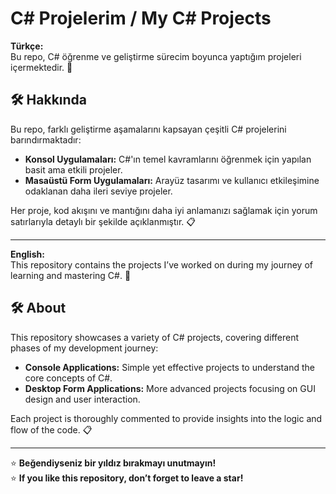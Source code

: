 # C# Projelerim / My C# Projects  

**Türkçe:**  
Bu repo, C# öğrenme ve geliştirme sürecim boyunca yaptığım projeleri içermektedir. 🚀  

## 🛠️ Hakkında  
Bu repo, farklı geliştirme aşamalarını kapsayan çeşitli C# projelerini barındırmaktadır:  
- **Konsol Uygulamaları:** C#'ın temel kavramlarını öğrenmek için yapılan basit ama etkili projeler.  
- **Masaüstü Form Uygulamaları:** Arayüz tasarımı ve kullanıcı etkileşimine odaklanan daha ileri seviye projeler.  

Her proje, kod akışını ve mantığını daha iyi anlamanızı sağlamak için yorum satırlarıyla detaylı bir şekilde açıklanmıştır. 📋  

---

**English:**  
This repository contains the projects I’ve worked on during my journey of learning and mastering C#. 🚀  

## 🛠️ About  
This repository showcases a variety of C# projects, covering different phases of my development journey:  
- **Console Applications:** Simple yet effective projects to understand the core concepts of C#.  
- **Desktop Form Applications:** More advanced projects focusing on GUI design and user interaction.  

Each project is thoroughly commented to provide insights into the logic and flow of the code. 📋  

---

⭐ **Beğendiyseniz bir yıldız bırakmayı unutmayın!**  
⭐ **If you like this repository, don’t forget to leave a star!**  
